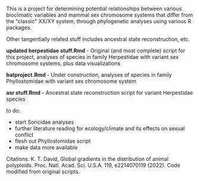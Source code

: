 This is a project for determining potential relationships between various bioclimatic variables and mammal sex chromosome systems that differ from the "classic" XX/XY system, through phylogenetic analyses using
various R packages.

Other tangentially related stuff includes ancestral state reconstruction, etc.

**updated herpestidae stuff.Rmd** - Original (and most complete) script for this project, analyses of species in family Herpestidae with variant sex chromosome systems, plus data visualizations

**batproject.Rmd** - Under construction, analyses of species in family Phyllostomidae with variant sex chromosome system

**asr stuff.Rmd** - Ancestral state reconstruction script for variant Herpestidae species

to do: 
- start Soricidae analyses
- further literature reading for ecology/climate and its effects on sexual conflict
- flesh out Phyllostomidae script
- make data more available

Citations:
K. T. David, Global gradients in the distribution of animal polyploids. Proc. Natl. Acad. Sci. U.S.A. 119, e2214070119 (2022). Code modified from original scripts.
